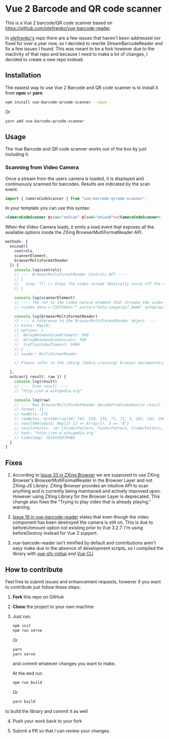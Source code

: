 # Vue 2 Barcode and QR code scanner

This is a Vue 2 barcode/QR code scanner based on https://github.com/olefirenko/vue-barcode-reader.

In [olefirenko's](https://github.com/olefirenko/) repo there are a few issues that haven't been addressed nor fixed for over a year now, so I decided to rewrite StreamBarcodeReader and fix a few issues I found.
This was meant to be a fork however due to the inactivity of that repo and because I need to make a lot of changes, I decided to create a new repo instead.

## Installation

The easiest way to use Vue 2 Barcode and QR code scanner is to install it from **npm** or **yarn**.

```sh
npm install vue-barcode-qrcode-scanner --save
```

Or

```sh
yarn add vue-barcode-qrcode-scanner
```

## Usage

The Vue Barcode and QR code scanner works out of the box by just including it.

### Scanning from Video Camera

Once a stream from the users camera is loaded, it is displayed and continuously scanned for barcodes. Results are indicated by the scan event.

```js
import { CameraCodeScanner } from "vue-barcode-qrcode-scanner";
```

In your template you can use this syntax:

```html
<CameraCodeScanner @scan="onScan" @load="onLoad"></CameraCodeScanner>
```

When the Video Camera loads, it emits a load event that exposes all the available
options inside the ZXing BrowserMultiFormatReader API.

```js
methods: {
  onLoad({
    controls,
    scannerElement,
    browserMultiFormatReader
  }) {
    console.log(controls)
    // ---- BrowserMultiFormatReader Controls API ----
    // {
    //   stop: f() // Stops the video stream (Basically turns off the camera)
    // }

    console.log(scannerElement)
    // ---- The ref to the video native element that streams the video-camera output ----
    // <video data-v-73df36b4="" poster="data:image/gif,AAAA" autoplay="true" muted="true" // playsinline="true"></video>

    console.log(browserMultiFormatReader)
    // ---- A reference to the BrowserMultiFormatReader object. ----
    // hints: Map(0)
    // options: {
    //  delayBetweenScanAttempts: 500
    //  delayBetweenScanSuccess: 500
    //  tryPlayVideoTimeout: 5000
    // }
    // reader: MultiFormatReader

    // Please refer to the [ZXing (Zebra crossing) browser documentation](https://github.com/zxing-js/browser)

  },
  onScan({ result, raw }) {
    console.log(result)
    // ---- Scan result ----
    // "http://en.m.wikipedia.org"

    console.log(raw)
    // ---- Raw BrowserMultiFormatReader.decodeFromVideoDevice result ----
    // format: 11
    // numBits: 272
    // rawBytes: Uint8Array(34) [65, 150, 135, 71, 71, 3, 162, 242, 246, 86, 226, 230, 210, 231, 118, 150, 182, 151, 6, 86, 70, 150, 18, 230, 247, 38, 112, 236, 17, 236, 17, 236, 17, 236, buffer: ArrayBuffer(34), byteLength: 34, byteOffset: 0, length: 34, Symbol(Symbol.toStringTag): 'Uint8Array']
    // resultMetadata: Map(2) {2 => Array(1), 3 => 'Q'}
    // resultPoints: (4) [FinderPattern, FinderPattern, FinderPattern, AlignmentPattern]
    // text: "http://en.m.wikipedia.org"
    // timestamp: 1654535879486
  }
}
```

## Fixes

1. According to [Issue 33 in ZXing Browser](https://github.com/zxing-js/browser/issues/33#issuecomment-771716556) we are supposed to use ZXing Browser's BrowserMultiFormatReader in the Browser Layer and not ZXing-JS Library.
   ZXing Browser provides an intuitive API to
   scan anything and is currently being maintained and actively improved upon.
   However using ZXing Library for the Browser Layer is deprecated.
   This change also fixes the "Trying to play video that is already playing." warning.

2. [Issue 19 in vue-barcode-reader](https://github.com/olefirenko/vue-barcode-reader/issues/19) states that even though the video component has been destroyed the camera is still on. This is due to beforeUnmount option not existing prior to Vue 3.2.7.
   I'm using beforeDestroy instead for Vue 2 support.

3. vue-barcode-reader isn't minified by default and contributions aren't easy make due to the absence of development scripts, so I compiled the library with [vue-sfc-rollup](https://github.com/team-innovation/vue-sfc-rollup) and [Vue CLI](https://cli.vuejs.org/)

## How to contribute

Feel free to submit issues and enhancement requests, however if you want
to contribute just follow these steps:

1. **Fork** this repo on GitHub
2. **Clone** the project to your own machine
3. Just run:

   ```sh
   npm init
   npm run serve
   ```

   Or

   ```sh
   yarn
   yarn serve
   ```

   and commit whatever changes you want to make.

   At the end run

   ```sh
   npm run build
   ```

   Or

   ```sh
   yarn build
   ```

to build the library and commit it as well

4. Push your work back to your fork

5. Submit a PR so that I can review your changes.
